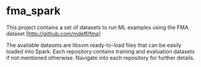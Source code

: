 # fma_spark

This project contains a set of datasets to run ML examples using the FMA dataset [http://github.com/mdeff/fma]

The available datasets are libsvm ready-to-load files that can be easily loaded into Spark. Each repository contains training and evaluation datasets if not mentioned otherwise. Navigate into each repository for further details.

